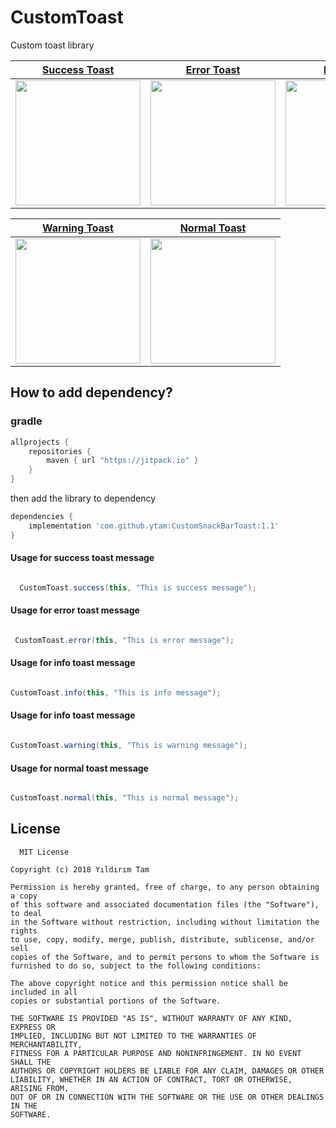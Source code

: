 # CustomToast
Custom toast library


[Success Toast](https://user-images.githubusercontent.com/15671434/42749753-68642828-88ed-11e8-920b-94d176d4a32f.png) | [Error Toast](https://user-images.githubusercontent.com/15671434/42749754-68856204-88ed-11e8-9c1b-cdcee869bc1b.png)| [Info Toast](https://user-images.githubusercontent.com/15671434/42749755-68a48544-88ed-11e8-9888-8badca914df7.png) 
------------------------------------------------------- | -------------------------------------------------------------------------|--------------------
<img width="200" src="https://user-images.githubusercontent.com/15671434/42749753-68642828-88ed-11e8-920b-94d176d4a32f.png">| <img width="200" src="https://user-images.githubusercontent.com/15671434/42749754-68856204-88ed-11e8-9c1b-cdcee869bc1b.png">|<img width="200" src="https://user-images.githubusercontent.com/15671434/42749755-68a48544-88ed-11e8-9888-8badca914df7.png">


[Warning Toast](https://user-images.githubusercontent.com/15671434/42749756-68c451a8-88ed-11e8-8329-45897dbf1653.png) | [Normal Toast](https://user-images.githubusercontent.com/15671434/42759618-4ccb37b4-8910-11e8-9ef2-41b34d67bf37.png)| 
------------------------------------------------------- | -------------------------------------------------------------------------
<img width="200" src="https://user-images.githubusercontent.com/15671434/42749756-68c451a8-88ed-11e8-8329-45897dbf1653.png">| <img width="200" src="https://user-images.githubusercontent.com/15671434/42759618-4ccb37b4-8910-11e8-9ef2-41b34d67bf37.png">



## How to add dependency?


### gradle
```groovy
allprojects {
	repositories {
		maven { url "https://jitpack.io" }
	}
}
```

then add the library to dependency

```groovy
dependencies {
	implementation 'com.github.ytam:CustomSnackBarToast:1.1'
}
```



#### Usage for success toast message

```java

  CustomToast.success(this, "This is success message");
```

#### Usage for error toast message

```java

 CustomToast.error(this, "This is error message");
```

#### Usage for info toast message

```java

CustomToast.info(this, "This is info message");
```


#### Usage for info toast message

```java

CustomToast.warning(this, "This is warning message");
```

#### Usage for normal toast message

```java

CustomToast.normal(this, "This is normal message");
```


License
--------


      MIT License

    Copyright (c) 2018 Yıldırım Tam

    Permission is hereby granted, free of charge, to any person obtaining a copy
    of this software and associated documentation files (the "Software"), to deal
    in the Software without restriction, including without limitation the rights
    to use, copy, modify, merge, publish, distribute, sublicense, and/or sell
    copies of the Software, and to permit persons to whom the Software is
    furnished to do so, subject to the following conditions:

    The above copyright notice and this permission notice shall be included in all
    copies or substantial portions of the Software.

    THE SOFTWARE IS PROVIDED "AS IS", WITHOUT WARRANTY OF ANY KIND, EXPRESS OR
    IMPLIED, INCLUDING BUT NOT LIMITED TO THE WARRANTIES OF MERCHANTABILITY,
    FITNESS FOR A PARTICULAR PURPOSE AND NONINFRINGEMENT. IN NO EVENT SHALL THE
    AUTHORS OR COPYRIGHT HOLDERS BE LIABLE FOR ANY CLAIM, DAMAGES OR OTHER
    LIABILITY, WHETHER IN AN ACTION OF CONTRACT, TORT OR OTHERWISE, ARISING FROM,
    OUT OF OR IN CONNECTION WITH THE SOFTWARE OR THE USE OR OTHER DEALINGS IN THE
    SOFTWARE.












